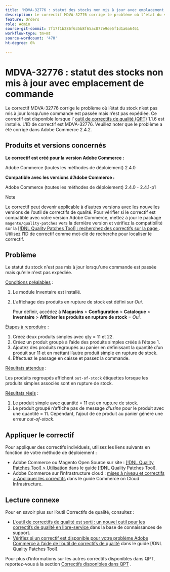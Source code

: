 ```yaml
---
title: 'MDVA-32776 : statut des stocks non mis à jour avec emplacement de commande'
description: Le correctif MDVA-32776 corrige le problème où l’état du stock n’est pas mis à jour lorsqu’une commande est passée mais n’est pas expédiée. Ce correctif est disponible lorsque l’[outil de correctifs de qualité (QPT)](https://experienceleague.adobe.com/en/docs/commerce-knowledge-base/kb/announcements/commerce-announcements/magento-quality-patches-released-new-tool-to-self-serve-quality-patches) 1.1.6 est installé. L’ID de correctif est MDVA-32776. Veuillez noter que le problème a été corrigé dans Adobe Commerce 2.4.2.
feature: Orders
role: Admin
source-git-commit: 7f17f1b286f635b8f65ac877e9de5f1d1a6a6461
workflow-type: tm+mt
source-wordcount: '470'
ht-degree: 0%

---
```


# MDVA-32776 : statut des stocks non mis à jour avec emplacement de commande

Le correctif MDVA-32776 corrige le problème où l’état du stock n’est pas mis à jour lorsqu’une commande est passée mais n’est pas expédiée. Ce correctif est disponible lorsque l’ [outil de correctifs de qualité (QPT)](https://experienceleague.adobe.com/en/docs/commerce-knowledge-base/kb/announcements/commerce-announcements/magento-quality-patches-released-new-tool-to-self-serve-quality-patches) 1.1.6 est installé. L’ID de correctif est MDVA-32776. Veuillez noter que le problème a été corrigé dans Adobe Commerce 2.4.2.

## Produits et versions concernés

**Le correctif est créé pour la version Adobe Commerce :**

Adobe Commerce (toutes les méthodes de déploiement) 2.4.0

**Compatible avec les versions d’Adobe Commerce :**

Adobe Commerce (toutes les méthodes de déploiement) 2.4.0 - 2.4.1-p1

>[!NOTE]
>
>Le correctif peut devenir applicable à d’autres versions avec les nouvelles versions de l’outil de correctifs de qualité. Pour vérifier si le correctif est compatible avec votre version Adobe Commerce, mettez à jour le package `magento/quality-patches` vers la dernière version et vérifiez la compatibilité sur la [[!DNL Quality Patches Tool] : recherchez des correctifs sur la page ](https://experienceleague.adobe.com/en/docs/commerce-knowledge-base/kb/announcements/commerce-announcements/magento-quality-patches-released-new-tool-to-self-serve-quality-patches). Utilisez l’ID de correctif comme mot-clé de recherche pour localiser le correctif.

## Problème

Le statut du stock n&#39;est pas mis à jour lorsqu&#39;une commande est passée mais qu&#39;elle n&#39;est pas expédiée.

<u>Conditions préalables</u> :

1. Le module Inventaire est installé.
1. L’affichage des produits en rupture de stock est défini sur *Oui*.

   Pour définir, accédez à **Magasins** > **Configuration** > **Catalogue** > **Inventaire** > **Afficher les produits en rupture de stock** = *Oui*.

<u>Étapes à reproduire</u> :

1. Créez deux produits simples avec qty = 11 et 22.
1. Créez un produit groupé à l’aide des produits simples créés à l’étape 1.
1. Ajoutez des produits regroupés au panier en définissant la quantité d’un produit sur 11 et en mettant l’autre produit simple en rupture de stock.
1. Effectuez le passage en caisse et passez la commande.

<u>Résultats attendus</u> :

Les produits regroupés affichent `out-of-stock` étiquettes lorsque les produits simples associés sont en rupture de stock.

<u>Résultats réels</u> :

1. Le produit simple avec quantité = 11 est en rupture de stock.
1. Le produit groupé n’affiche pas de message *d’usine* pour le produit avec une quantité = 11. Cependant, l’ajout de ce produit au panier génère une erreur *out-of-stock*.

## Appliquer le correctif

Pour appliquer des correctifs individuels, utilisez les liens suivants en fonction de votre méthode de déploiement :

* Adobe Commerce ou Magento Open Source sur site : [[!DNL Quality Patches Tool] > Utilisation](/help/tools/quality-patches-tool/usage.md) dans le guide [!DNL Quality Patches Tool].
* Adobe Commerce sur l’infrastructure cloud : [mises à niveau et correctifs > Appliquer les correctifs](https://experienceleague.adobe.com/docs/commerce-cloud-service/user-guide/develop/upgrade/apply-patches.html) dans le guide Commerce on Cloud Infrastructure.

## Lecture connexe

Pour en savoir plus sur l’outil Correctifs de qualité, consultez :

* [ L’outil de correctifs de qualité est sorti : un nouvel outil pour les correctifs de qualité en libre-service ](https://experienceleague.adobe.com/en/docs/commerce-knowledge-base/kb/announcements/commerce-announcements/magento-quality-patches-released-new-tool-to-self-serve-quality-patches) dans la base de connaissances de support.
* [Vérifiez si un correctif est disponible pour votre problème Adobe Commerce à l’aide de l’outil de correctifs de qualité](/help/tools/quality-patches-tool/patches-available-in-qpt/check-patch-for-magento-issue-with-magento-quality-patches.md) dans le guide [!DNL Quality Patches Tool].

Pour plus d’informations sur les autres correctifs disponibles dans QPT, reportez-vous à la section [Correctifs disponibles dans QPT](https://experienceleague.adobe.com/tools/commerce-quality-patches/index.html-) .
